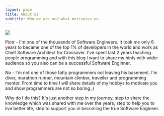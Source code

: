 ```yaml
---
layout: page
title: About us
subtitle: Who we are and what motivates us
---
```


<img src="https://raw.githubusercontent.com/programming-in-practice/programming-in-practice.github.io/master/img/person-piotr.jpg" align="middle"> 

Piotr - I'm one of the thousands of Software Engineers. It took me only 6 years to became one of the top 1% of developers in the world and work as Chief Software Architect for Crossover. I've spent last 2 years teaching people programming and with this blog I want to share my hints with wider audience so you also can be a successful Software Enginner.

No - I'm not one of those fatty programmers not leaving his basement. I'm diver, marathon runner, mountain climber, traveller and programming mentor. From time to time I will share details of my hobbys to motivate you and show programmers are not so boring ;)

Why do I do this? It's just another step in my journey, step to share the knowledge which was shared with me over the years, step to help you to live better life, step to support you in becoming the true Software Engineer.
